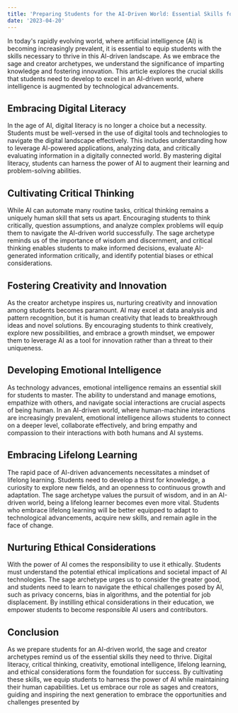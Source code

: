 ```yaml
---
title: 'Preparing Students for the AI-Driven World: Essential Skills for Success'
date: '2023-04-20'
---
```


In today's rapidly evolving world, where artificial intelligence (AI) is becoming increasingly prevalent, it is essential to equip students with the skills necessary to thrive in this AI-driven landscape. As we embrace the sage and creator archetypes, we understand the significance of imparting knowledge and fostering innovation. This article explores the crucial skills that students need to develop to excel in an AI-driven world, where intelligence is augmented by technological advancements.

## Embracing Digital Literacy

In the age of AI, digital literacy is no longer a choice but a necessity. Students must be well-versed in the use of digital tools and technologies to navigate the digital landscape effectively. This includes understanding how to leverage AI-powered applications, analyzing data, and critically evaluating information in a digitally connected world. By mastering digital literacy, students can harness the power of AI to augment their learning and problem-solving abilities.

## Cultivating Critical Thinking

While AI can automate many routine tasks, critical thinking remains a uniquely human skill that sets us apart. Encouraging students to think critically, question assumptions, and analyze complex problems will equip them to navigate the AI-driven world successfully. The sage archetype reminds us of the importance of wisdom and discernment, and critical thinking enables students to make informed decisions, evaluate AI-generated information critically, and identify potential biases or ethical considerations.

## Fostering Creativity and Innovation

As the creator archetype inspires us, nurturing creativity and innovation among students becomes paramount. AI may excel at data analysis and pattern recognition, but it is human creativity that leads to breakthrough ideas and novel solutions. By encouraging students to think creatively, explore new possibilities, and embrace a growth mindset, we empower them to leverage AI as a tool for innovation rather than a threat to their uniqueness.

## Developing Emotional Intelligence

As technology advances, emotional intelligence remains an essential skill for students to master. The ability to understand and manage emotions, empathize with others, and navigate social interactions are crucial aspects of being human. In an AI-driven world, where human-machine interactions are increasingly prevalent, emotional intelligence allows students to connect on a deeper level, collaborate effectively, and bring empathy and compassion to their interactions with both humans and AI systems.

## Embracing Lifelong Learning

The rapid pace of AI-driven advancements necessitates a mindset of lifelong learning. Students need to develop a thirst for knowledge, a curiosity to explore new fields, and an openness to continuous growth and adaptation. The sage archetype values the pursuit of wisdom, and in an AI-driven world, being a lifelong learner becomes even more vital. Students who embrace lifelong learning will be better equipped to adapt to technological advancements, acquire new skills, and remain agile in the face of change.

## Nurturing Ethical Considerations

With the power of AI comes the responsibility to use it ethically. Students must understand the potential ethical implications and societal impact of AI technologies. The sage archetype urges us to consider the greater good, and students need to learn to navigate the ethical challenges posed by AI, such as privacy concerns, bias in algorithms, and the potential for job displacement. By instilling ethical considerations in their education, we empower students to become responsible AI users and contributors.

## Conclusion

As we prepare students for an AI-driven world, the sage and creator archetypes remind us of the essential skills they need to thrive. Digital literacy, critical thinking, creativity, emotional intelligence, lifelong learning, and ethical considerations form the foundation for success. By cultivating these skills, we equip students to harness the power of AI while maintaining their human capabilities. Let us embrace our role as sages and creators, guiding and inspiring the next generation to embrace the opportunities and challenges presented by
